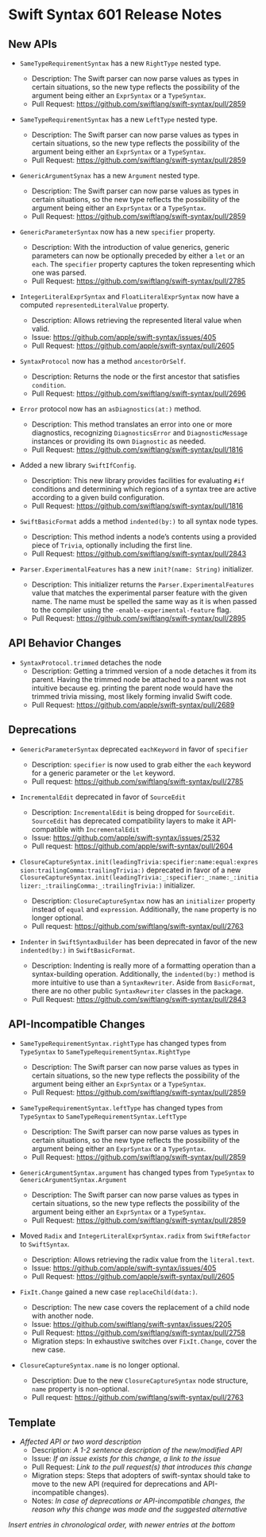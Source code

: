 # Swift Syntax 601 Release Notes

## New APIs

- `SameTypeRequirementSyntax` has a new `RightType` nested type.
  - Description: The Swift parser can now parse values as types in certain situations, so the new type reflects the possibility of the argument being either an `ExprSyntax` or a `TypeSyntax`.
  - Pull Request: https://github.com/swiftlang/swift-syntax/pull/2859

- `SameTypeRequirementSyntax` has a new `LeftType` nested type.
  - Description: The Swift parser can now parse values as types in certain situations, so the new type reflects the possibility of the argument being either an `ExprSyntax` or a `TypeSyntax`.
  - Pull Request: https://github.com/swiftlang/swift-syntax/pull/2859

- `GenericArgumentSynax` has a new `Argument` nested type.
  - Description: The Swift parser can now parse values as types in certain situations, so the new type reflects the possibility of the argument being either an `ExprSyntax` or a `TypeSyntax`.
  - Pull Request: https://github.com/swiftlang/swift-syntax/pull/2859

- `GenericParameterSyntax` now has a new `specifier` property.
  - Description: With the introduction of value generics, generic parameters can now be optionally preceded by either a `let` or an `each`. The `specifier` property captures the token representing which one was parsed.
  - Pull Request: https://github.com/swiftlang/swift-syntax/pull/2785

- `IntegerLiteralExprSyntax` and `FloatLiteralExprSyntax` now have a computed `representedLiteralValue` property.
  - Description: Allows retrieving the represented literal value when valid.
  - Issue: https://github.com/apple/swift-syntax/issues/405
  - Pull Request: https://github.com/apple/swift-syntax/pull/2605
    
- `SyntaxProtocol` now has a method `ancestorOrSelf`.
  - Description: Returns the node or the first ancestor that satisfies `condition`.
  - Pull Request: https://github.com/swiftlang/swift-syntax/pull/2696

- `Error` protocol now has an `asDiagnostics(at:)` method.
  - Description: This method translates an error into one or more diagnostics, recognizing `DiagnosticsError` and `DiagnosticMessage` instances or providing its own `Diagnostic` as needed.
  - Pull Request: https://github.com/swiftlang/swift-syntax/pull/1816

- Added a new library `SwiftIfConfig`.
  - Description: This new library provides facilities for evaluating `#if` conditions and determining which regions of a syntax tree are active according to a given build configuration.
  - Pull Request: https://github.com/swiftlang/swift-syntax/pull/1816
  
- `SwiftBasicFormat` adds a method `indented(by:)` to all syntax node types.
  - Description: This method indents a node’s contents using a provided piece of `Trivia`, optionally including the first line.
  - Pull Request: https://github.com/swiftlang/swift-syntax/pull/2843

- `Parser.ExperimentalFeatures` has a new `init?(name: String)` initializer.
  - Description: This initializer returns the `Parser.ExperimentalFeatures` value that matches the experimental parser feature with the given name. The name must be spelled the same way as it is when passed to the compiler using the `-enable-experimental-feature` flag.
  - Pull Request: https://github.com/swiftlang/swift-syntax/pull/2895

## API Behavior Changes

- `SyntaxProtocol.trimmed` detaches the node
  - Description: Getting a trimmed version of a node detaches it from its parent. Having the trimmed node be attached to a parent was not intuitive because eg. printing the parent node would have the trimmed trivia missing, most likely forming invalid Swift code.
  - Pull Request: https://github.com/apple/swift-syntax/pull/2689

## Deprecations

- `GenericParameterSyntax` deprecated `eachKeyword` in favor of `specifier`
  - Description: `specifier` is now used to grab either the `each` keyword for a generic parameter or the `let` keyword.
  - Pull request: https://github.com/swiftlang/swift-syntax/pull/2785

- `IncrementalEdit` deprecated in favor of `SourceEdit`
  - Description: `IncrementalEdit` is being dropped for `SourceEdit`. `SourceEdit` has deprecated compatibility layers to make it API-compatible with `IncrementalEdit`
  - Issue: https://github.com/apple/swift-syntax/issues/2532
  - Pull request: https://github.com/apple/swift-syntax/pull/2604
  
- `ClosureCaptureSyntax.init(leadingTrivia:specifier:name:equal:expression:trailingComma:trailingTrivia:)` deprecated in favor of a new `ClosureCaptureSyntax.init(leadingTrivia:_:specifier:_:name:_:initializer:_:trailingComma:_:trailingTrivia:)` initializer.
  - Description: `ClosureCaptureSyntax` now has an `initializer` property instead of `equal` and `expression`. Additionally, the `name` property is no longer optional.
  - Pull request: https://github.com/swiftlang/swift-syntax/pull/2763 

- `Indenter` in `SwiftSyntaxBuilder` has been deprecated in favor of the new `indented(by:)` in `SwiftBasicFormat`.
  - Description: Indenting is really more of a formatting operation than a syntax-building operation. Additionally, the `indented(by:)` method is more intuitive to use than a `SyntaxRewriter`. Aside from `BasicFormat`, there are no other public `SyntaxRewriter` classes in the package.
  - Pull Request: https://github.com/swiftlang/swift-syntax/pull/2843

## API-Incompatible Changes

- `SameTypeRequirementSyntax.rightType` has changed types from `TypeSyntax` to `SameTypeRequirementSyntax.RightType`
  - Description: The Swift parser can now parse values as types in certain situations, so the new type reflects the possibility of the argument being either an `ExprSyntax` or a `TypeSyntax`.
  - Pull Request: https://github.com/swiftlang/swift-syntax/pull/2859

- `SameTypeRequirementSyntax.leftType` has changed types from `TypeSyntax` to `SameTypeRequirementSyntax.LeftType`
  - Description: The Swift parser can now parse values as types in certain situations, so the new type reflects the possibility of the argument being either an `ExprSyntax` or a `TypeSyntax`.
  - Pull Request: https://github.com/swiftlang/swift-syntax/pull/2859

- `GenericArgumentSyntax.argument` has changed types from `TypeSyntax` to `GenericArgumentSyntax.Argument`
  - Description: The Swift parser can now parse values as types in certain situations, so the new type reflects the possibility of the argument being either an `ExprSyntax` or a `TypeSyntax`.
  - Pull Request: https://github.com/swiftlang/swift-syntax/pull/2859

- Moved `Radix` and `IntegerLiteralExprSyntax.radix` from `SwiftRefactor` to `SwiftSyntax`.
  - Description: Allows retrieving the radix value from the `literal.text`.
  - Issue: https://github.com/apple/swift-syntax/issues/405
  - Pull Request: https://github.com/apple/swift-syntax/pull/2605

- `FixIt.Change` gained a new case `replaceChild(data:)`.
  - Description: The new case covers the replacement of a child node with another node.
  - Issue: https://github.com/swiftlang/swift-syntax/issues/2205
  - Pull Request: https://github.com/swiftlang/swift-syntax/pull/2758
  - Migration steps: In exhaustive switches over `FixIt.Change`, cover the new case.

- `ClosureCaptureSyntax.name` is no longer optional.
  - Description: Due to the new `ClosureCaptureSyntax` node structure, `name` property is non-optional.
  - Pull request: https://github.com/swiftlang/swift-syntax/pull/2763 

## Template

- *Affected API or two word description*
  - Description: *A 1-2 sentence description of the new/modified API*
  - Issue: *If an issue exists for this change, a link to the issue*
  - Pull Request: *Link to the pull request(s) that introduces this change*
  - Migration steps: Steps that adopters of swift-syntax should take to move to the new API (required for deprecations and API-incompatible changes).
  - Notes: *In case of deprecations or API-incompatible changes, the reason why this change was made and the suggested alternative*

*Insert entries in chronological order, with newer entries at the bottom*
